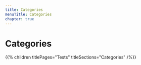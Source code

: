 ```yaml
---
title: Categories
menuTitle: Categories
chapter: true
---
```


# Categories

{{% children titlePages="Tests" titleSections="Categories" /%}}